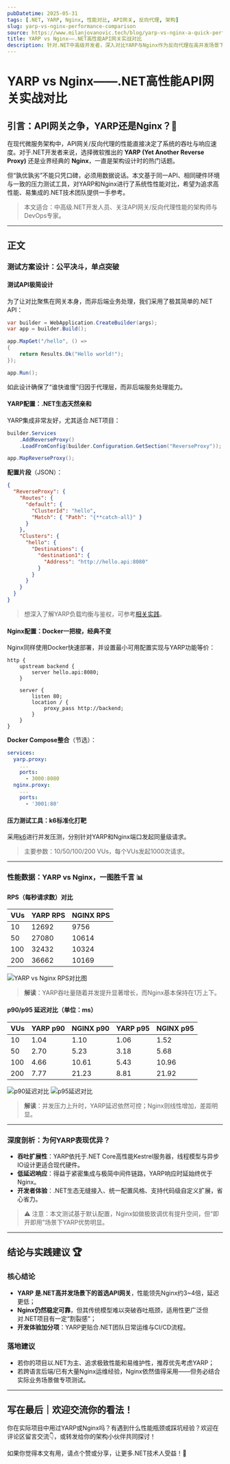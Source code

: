 ```yaml
---
pubDatetime: 2025-05-31
tags: [.NET, YARP, Nginx, 性能对比, API网关, 反向代理, 架构]
slug: yarp-vs-nginx-performance-comparison
source: https://www.milanjovanovic.tech/blog/yarp-vs-nginx-a-quick-performance-comparison
title: YARP vs Nginx——.NET高性能API网关实战对比
description: 针对.NET中高级开发者，深入对比YARP与Nginx作为反向代理在高并发场景下的性能表现，助你科学选型API网关。
---
```


# YARP vs Nginx——.NET高性能API网关实战对比

## 引言：API网关之争，YARP还是Nginx？🤔

在现代微服务架构中，API网关/反向代理的性能直接决定了系统的吞吐与响应速度。对于.NET开发者来说，选择微软推出的 **YARP (Yet Another Reverse Proxy)** 还是业界经典的 **Nginx**，一直是架构设计时的热门话题。

但“孰优孰劣”不能只凭口碑，必须用数据说话。本文基于同一API、相同硬件环境与一致的压力测试工具，对YARP和Nginx进行了系统性性能对比，希望为追求高性能、易集成的.NET技术团队提供一手参考。

> 本文适合：中高级.NET开发人员、关注API网关/反向代理性能的架构师与DevOps专家。

---

## 正文

### 测试方案设计：公平决斗，单点突破

#### 测试API极简设计

为了让对比聚焦在网关本身，而非后端业务处理，我们采用了极其简单的.NET API：

```csharp
var builder = WebApplication.CreateBuilder(args);
var app = builder.Build();

app.MapGet("/hello", () =>
{
    return Results.Ok("Hello world!");
});

app.Run();
```

如此设计确保了“谁快谁慢”归因于代理层，而非后端服务处理能力。

#### YARP配置：.NET生态天然亲和

YARP集成非常友好，尤其适合.NET项目：

```csharp
builder.Services
    .AddReverseProxy()
    .LoadFromConfig(builder.Configuration.GetSection("ReverseProxy"));

app.MapReverseProxy();
```

**配置片段**（JSON）：

```json
{
  "ReverseProxy": {
    "Routes": {
      "default": {
        "ClusterId": "hello",
        "Match": { "Path": "{**catch-all}" }
      }
    },
    "Clusters": {
      "hello": {
        "Destinations": {
          "destination1": {
            "Address": "http://hello.api:8080"
          }
        }
      }
    }
  }
}
```

> 想深入了解YARP负载均衡与鉴权，可参考[相关实践](https://www.milanjovanovic.tech/blog/horizontally-scaling-aspnetcore-apis-with-yarp-load-balancing)。

#### Nginx配置：Docker一把梭，经典不变

Nginx同样使用Docker快速部署，并设置最小可用配置实现与YARP功能等价：

```nginx
http {
    upstream backend {
        server hello.api:8080;
    }

    server {
        listen 80;
        location / {
            proxy_pass http://backend;
        }
    }
}
```

**Docker Compose整合**（节选）：

```yaml
services:
  yarp.proxy:
    ...
    ports:
      - 3000:8080
  nginx.proxy:
    ...
    ports:
      - '3001:80'
```

#### 压力测试工具：k6标准化打靶

采用[k6](https://k6.io/)进行并发压测，分别针对YARP和Nginx端口发起同量级请求。

> 主要参数：10/50/100/200 VUs，每个VUs发起1000次请求。

---

### 性能数据：YARP vs Nginx，一图胜千言 📊

#### RPS（每秒请求数）对比

| VUs | YARP RPS | NGINX RPS |
| --- | -------- | --------- |
| 10  | 12692    | 9756      |
| 50  | 27080    | 10614     |
| 100 | 32432    | 10324     |
| 200 | 36662    | 10169     |

![YARP vs Nginx RPS对比图](https://www.milanjovanovic.tech/blogs/mnw_144/rps_comparison.png?imwidth=3840)

> **解读**：YARP吞吐量随着并发提升显著增长，而Nginx基本保持在1万上下。

#### p90/p95 延迟对比（单位：ms）

| VUs | YARP p90 | NGINX p90 | YARP p95 | NGINX p95 |
| --- | -------- | --------- | -------- | --------- |
| 10  | 1.04     | 1.10      | 1.06     | 1.52      |
| 50  | 2.70     | 5.23      | 3.18     | 5.68      |
| 100 | 4.66     | 10.61     | 5.43     | 10.96     |
| 200 | 7.77     | 21.23     | 8.81     | 21.92     |

![p90延迟对比](https://www.milanjovanovic.tech/blogs/mnw_144/p90_comparison.png?imwidth=3840)
![p95延迟对比](https://www.milanjovanovic.tech/blogs/mnw_144/p95_comparison.png?imwidth=3840)

> **解读**：并发压力上升时，YARP延迟依然可控；Nginx则线性增加，差距明显。

---

### 深度剖析：为何YARP表现优异？

- **吞吐扩展性**：YARP依托于.NET Core高性能Kestrel服务器，线程模型与异步IO设计更适合现代硬件。
- **低延迟响应**：得益于紧密集成与极简中间件链路，YARP响应时延始终优于Nginx。
- **开发者体验**：.NET生态无缝接入、统一配置风格、支持代码级自定义扩展，省心省力。

> ⚠️ 注意：本文测试基于默认配置，Nginx如做极致调优有提升空间，但“即开即用”场景下YARP优势明显。

---

## 结论与实践建议 🏆

### 核心结论

- **YARP 是.NET高并发场景下的首选API网关**，性能领先Nginx约3~4倍，延迟更低；
- **Nginx仍然稳定可靠**，但其传统模型难以突破吞吐瓶颈，适用性更广泛但对.NET项目有一定“割裂感”；
- **开发体验加分项**：YARP更贴合.NET团队日常运维与CI/CD流程。

### 落地建议

- 若你的项目以.NET为主、追求极致性能和易维护性，推荐优先考虑YARP；
- 若跨语言后端/已有大量Nginx运维经验，Nginx依然值得采用——但务必结合实际业务场景做专项测试。

---

## 写在最后｜欢迎交流你的看法！

你在实际项目中用过YARP或Nginx吗？有遇到什么性能瓶颈或踩坑经验？欢迎在评论区留言交流👇，或转发给你的架构小伙伴共同探讨！

如果你觉得本文有用，请点个赞或分享，让更多.NET技术人受益！🚀
